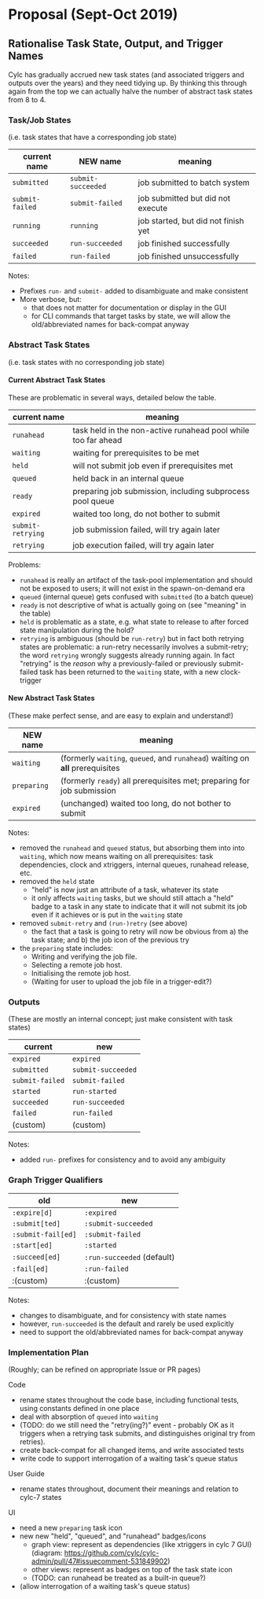 # Proposal (Sept-Oct 2019)

## Rationalise Task State, Output, and Trigger Names

Cylc has gradually accrued new task states (and associated triggers and outputs
over the years) and they need tidying up. By thinking this through again from
the top we can actually halve the number of abstract task states from 8 to 4.

### Task/Job States

(i.e. task states that have a corresponding job state)

| current name      | NEW name            | meaning                       |
| --                |----                 | ---                           |
| `submitted`       | `submit-succeeded`  | job submitted to batch system |
| `submit-failed`   | `submit-failed`     | job submitted but did not execute |
| `running`         | `running`           | job started, but did not finish yet |
| `succeeded`       | `run-succeeded`     | job finished successfully    |
| `failed`          | `run-failed`        | job finished unsuccessfully   |

Notes:
- Prefixes `run-` and `submit-` added to disambiguate and make consistent
- More verbose, but:
  - that does not matter for documentation or display in the GUI
  - for CLI commands that target tasks by state, we will allow the
    old/abbreviated names for back-compat anyway

### Abstract Task States

(i.e. task states with no corresponding job state)

#### Current Abstract Task States

These are problematic in several ways, detailed below the table.  

| current name       | meaning                                                   |
|--                  |---                                                        |
| `runahead`         | task held in the non-active runahead pool while too far ahead |
| `waiting`          | waiting for prerequisites to be met                       |
| `held`             | will not submit job even if prerequisites met                   |
| `queued`           | held back in an internal queue                            |
| `ready`            | preparing job submission, including subprocess pool queue |
| `expired`          | waited too long, do not bother to submit                  |
| `submit-retrying`  | job submission failed, will try again later               |
| `retrying`         | job execution failed, will try again later                | 

Problems:
- `runahead` is really an artifact of the task-pool implementation and should not
  be exposed to users; it will not exist in the spawn-on-demand era
- `queued` (internal queue) gets confused with `submitted` (to a batch queue)
- `ready` is not descriptive of what is actually going on (see "meaning" in the
  table)
- `held` is problematic as a state, e.g. what state to release to after forced
  state manipulation during the hold?
- `retrying` is ambiguous (should be `run-retry`) but in fact both retrying
  states are problematic: a run-retry necessarily involves a submit-retry; the
  word `retrying` wrongly suggests already running again. In fact "retrying"
  is the *reason* why a previously-failed or previously submit-failed task has
  been returned to the `waiting` state, with a new clock-trigger

#### New Abstract Task States

(These make perfect sense, and are easy to explain and understand!)

| NEW name      | meaning                                             |
|----           | ---                                                 |
| `waiting`     | (formerly `waiting`, `queued`, and `runahead`) waiting on **all** prerequisites |
| `preparing`   | (formerly `ready`) all prerequisites met; preparing for job submission |
| `expired`     | (unchanged) waited too long, do not bother to submit    |

Notes:
- removed the `runahead` and `queued` status, but absorbing them into into
  `waiting`, which now means waiting on all prerequisites: task dependencies,
  clock and xtriggers, internal queues, runahead release, etc.
- removed the `held` state
  - "held" is now just an attribute of a task, whatever its state
  - it only affects `waiting` tasks, but we should still attach a "held" badge
    to a task in any state to indicate that it will not submit its job even
    if it achieves or is put in the `waiting` state
- removed `submit-retry` and `(run-)retry` (see above)
  - the fact that a task is going to retry will now be obvious from a) the task
    state; and b) the job icon of the previous try
- the `preparing` state includes:
  - Writing and verifying the job file.
  - Selecting a remote job host.
  - Initialising the remote job host.
  - (Waiting for user to upload the job file in a trigger-edit?)

### Outputs

(These are mostly an internal concept; just make consistent with task states)

| current           | new             |
|---                |----             |
| `expired`         | `expired`       |
| `submitted`       | `submit-succeeded`     |
| `submit-failed`   | `submit-failed` |
| `started`         | `run-started`   |
| `succeeded`       | `run-succeeded` |
| `failed`          | `run-failed`    |
| (custom)          | (custom)        |

Notes:
- added `run-` prefixes for consistency and to avoid any ambiguity

### Graph Trigger Qualifiers

| old                  | new              |
|----                  |----              |
| `:expire[d]`         | `:expired`       |
| `:submit[ted]`       | `:submit-succeeded`     |
| `:submit-fail[ed]`   | `:submit-failed` |
| `:start[ed]`         | `:started`       |
| `:succeed[ed]`       | `:run-succeeded` (default) |
| `:fail[ed]`          | `:run-failed`  |
| :(custom)            | :(custom)      |

Notes:
- changes to disambiguate, and for consistency with state names
- however, `run-succeeded` is the default and rarely be used explicitly
- need to support the old/abbreviated names for back-compat anyway

### Implementation Plan

(Roughly; can be refined on appropriate Issue or PR pages)

Code
- rename states throughout the code base, including functional tests, using
  constants defined in one place
- deal with absorption of `queued` into `waiting`
- (TODO: do we still need the "retry(ing?)" event - probably OK as it triggers
  when a retrying task submits, and distinguishes original try from retries).  
- create back-compat for all changed items, and write associated tests 
- write code to support interrogation of a waiting task's queue status

User Guide
- rename states throughout, document their meanings and relation to cylc-7 states

UI
- need a new `preparing` task icon
- new new "held", "queued", and "runahead" badges/icons 
  - graph view: represent as dependencies (like xtriggers in cylc 7 GUI)
    (diagram: https://github.com/cylc/cylc-admin/pull/47#issuecomment-531849902)
  - other views: represent as badges on top of the task state icon
  - (TODO: can runahead be treated as a built-in queue?)
- (allow interrogation of a waiting task's queue status)
